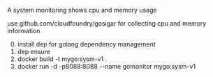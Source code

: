 A system monitoring shows cpu and memory usage

use github.com/cloudfoundry/gosigar for collecting cpu and memory information


0. install dep for golang dependency management
1. dep ensure
2. docker build -t mygo:sysm-v1 .
3. docker run -d -p8088:8088 --name gomonitor mygo:sysm-v1